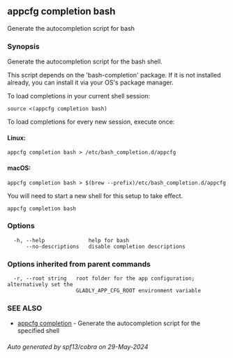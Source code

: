 ## appcfg completion bash

Generate the autocompletion script for bash

### Synopsis

Generate the autocompletion script for the bash shell.

This script depends on the 'bash-completion' package.
If it is not installed already, you can install it via your OS's package manager.

To load completions in your current shell session:

	source <(appcfg completion bash)

To load completions for every new session, execute once:

#### Linux:

	appcfg completion bash > /etc/bash_completion.d/appcfg

#### macOS:

	appcfg completion bash > $(brew --prefix)/etc/bash_completion.d/appcfg

You will need to start a new shell for this setup to take effect.


```
appcfg completion bash
```

### Options

```
  -h, --help              help for bash
      --no-descriptions   disable completion descriptions
```

### Options inherited from parent commands

```
  -r, --root string   root folder for the app configuration; alternatively set the
                      GLADLY_APP_CFG_ROOT environment variable
```

### SEE ALSO

* [appcfg completion](appcfg_completion.md)	 - Generate the autocompletion script for the specified shell

###### Auto generated by spf13/cobra on 29-May-2024
